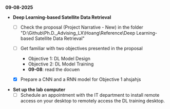 **09-08-2025**
* **Deep Learning-based Satellite Data Retrieval**
  * [ ] Check the proposal (Project Narrative - New) in the folder "D:\Github\Ph.D._Advising_LX\Hoang\Reference\Deep Learning-based Satellite Data Retrieval"
  * [ ] Get familiar with two objectives presented in the proposal
    * Objective 1: DL Model Design
    * Objective 2: DL Model Training
    * **09-08**: read the docuen
  * [x] Prepare a CNN and a RNN model for Objective 1
  ahsjahjs


* **Set up the lab computer**
  * [ ] Schedule an appointment with the IT department to install remote access on your desktop to remotely access the DL training desktop.  
